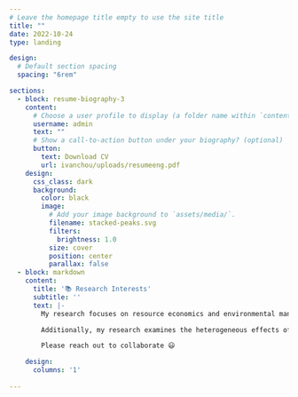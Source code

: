 ```yaml
---
# Leave the homepage title empty to use the site title
title: ""
date: 2022-10-24
type: landing

design:
  # Default section spacing
  spacing: "6rem"

sections:
  - block: resume-biography-3
    content:
      # Choose a user profile to display (a folder name within `content/authors/`)
      username: admin
      text: ""
      # Show a call-to-action button under your biography? (optional)
      button:
        text: Download CV
        url: ivanchou/uploads/resumeeng.pdf
    design:
      css_class: dark
      background:
        color: black
        image:
          # Add your image background to `assets/media/`.
          filename: stacked-peaks.svg
          filters:
            brightness: 1.0
          size: cover
          position: center
          parallax: false
  - block: markdown
    content:
      title: '📚 Research Interests'
      subtitle: ''
      text: |-
        My research focuses on resource economics and environmental management, particularly the sustainable use of forest resources and the mechanisms of ecological protection policies. I explore the implementation of China's forest tenure reform and its impact on forest ecosystem quality, forest carbon sequestration, and regional economic development, with a focus on how property rights reforms optimize resource allocation and enhance ecological benefits. By combining big data analysis and spatial econometric models, I reveal the long-term ecological and economic effects of policy reforms from multiple perspectives.

        Additionally, my research examines the heterogeneous effects of policies across different regions and levels of economic development. Through studies on the clarification of natural resource property rights and the improvement of management efficiency, I propose practical pathways for promoting sustainable forest management and addressing climate change. The goal is to provide theoretical support and practical references for the efficient management of global natural resources and environmental governance.

        Please reach out to collaborate 😃

    design:
      columns: '1'
  
---
```

